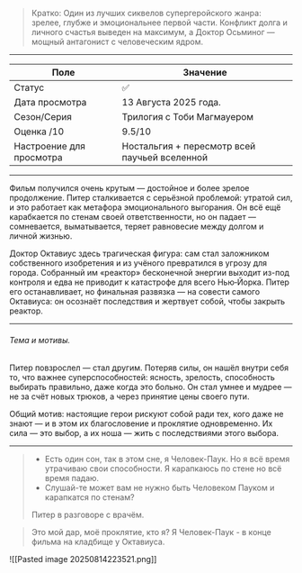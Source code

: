 > Кратко: Один из лучших сиквелов супергеройского жанра: зрелее, глубже и эмоциональнее первой части. Конфликт долга и личного счастья выведен на максимум, а Доктор Осьминог — мощный антагонист с человеческим ядром.

---

| Поле                     | Значение                                      |
| ------------------------ | --------------------------------------------- |
| Статус                   | ✅                                             |
| Дата просмотра           | 13 Августа 2025 года.                         |
| Сезон/Серия              | Трилогия с Тоби Магмауером                    |
| Оценка /10               | 9.5/10                                        |
| Настроение для просмотра | Ностальгия + пересмотр всей паучьей вселенной |

---

Фильм получился очень крутым — достойное и более зрелое продолжение. Питер сталкивается с серьёзной проблемой: утратой сил, и это работает как метафора эмоционального выгорания. Он всё ещё карабкается по стенам своей ответственности, но он падает — сомневается, выматывается, теряет равновесие между долгом и личной жизнью.

Доктор Октавиус здесь трагическая фигура: сам стал заложником собственного изобретения и из учёного превратился в угрозу для города. Собранный им «реактор» бесконечной энергии выходит из-под контроля и едва не приводит к катастрофе для всего Нью‑Йорка. Питер его останавливает, но финальная развязка — на совести самого Октавиуса: он осознаёт последствия и жертвует собой, чтобы закрыть реактор.

---

###### Тема и мотивы.

Питер повзрослел — стал другим. Потеряв силы, он нашёл внутри себя то, что важнее суперспособностей: ясность, зрелость, способность выбирать правильно, даже когда это больно. Он стал умнее и мудрее — не за счёт новых трюков, а через принятие цены своего пути.

Общий мотив: настоящие герои рискуют собой ради тех, кого даже не знают — и в этом их благословение и проклятие одновременно. Их сила — это выбор, а их ноша — жить с последствиями этого выбора.

---

> - Есть один сон, так в этом сне, я Человек-Паук. Но я всё время утрачиваю свои способности. Я карапкаюсь по стене но всё время падаю.
> - Слушай-те может вам не нужно быть Человеком Пауком и карапкатся по стенам?
> 
>Питер в разговоре с врачём.

> Это мой дар, моё проклятие, кто я? Я Человек-Паук - в конце фильма на кладбище у Октавиуса.

![[Pasted image 20250814223521.png]]